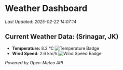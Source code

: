 
# Weather Dashboard

_Last Updated: 2025-02-22 14:07:14_

## Current Weather Data: (Srinagar, JK)
- **Temperature:** 8.2 °C ![Temperature Badge](https://img.shields.io/badge/Temperature-Low%20Temp-blue)
- **Wind Speed:** 2.6 km/h ![Wind Speed Badge](https://img.shields.io/badge/Wind%20Speed-Light%20Wind-blue)

*Powered by Open-Meteo API*
